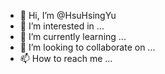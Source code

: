 - 👋 Hi, I’m @HsuHsingYu
- 👀 I’m interested in ...
- 🌱 I’m currently learning ...
- 💞️ I’m looking to collaborate on ...
- 📫 How to reach me ...

<!---
HsuHsingYu/HsuHsingYu is a ✨ special ✨ repository because its `README.md` (this file) appears on your GitHub profile.
You can click the Preview link to take a look at your changes.
--->
